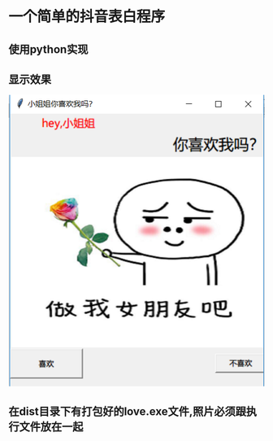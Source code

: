 # 一个简单的抖音表白程序
## 使用python实现
## 显示效果
![显示效果](./xiaoguo.png)

## 在dist目录下有打包好的love.exe文件,照片必须跟执行文件放在一起